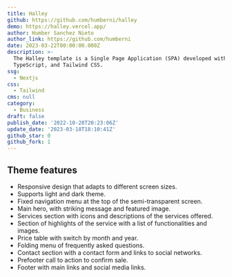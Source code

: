 ```yaml
---
title: Halley
github: https://github.com/humberni/halley
demo: https://halley.vercel.app/
author: Humber Sanchez Nieto
author_link: https://github.com/humberni
date: 2023-03-22T00:00:00.000Z
description: >-
  The Halley template is a Single Page Application (SPA) developed with Next.js,
  TypeScript, and Tailwind CSS.
ssg:
  - Nextjs
css:
  - Tailwind
cms: null
category:
  - Business
draft: false
publish_date: '2022-10-28T20:23:06Z'
update_date: '2023-03-18T18:10:41Z'
github_star: 0
github_fork: 1
---
```


## Theme features

- Responsive design that adapts to different screen sizes.
- Supports light and dark theme.
- Fixed navigation menu at the top of the semi-transparent screen.
- Main hero, with striking message and featured image.
- Services section with icons and descriptions of the services offered.
- Section of highlights of the service with a list of functionalities and images.
- Price table with switch by month and year.
- Folding menu of frequently asked questions.
- Contact section with a contact form and links to social networks.
- Prefooter call to action to confirm sale.
- Footer with main links and social media links.
